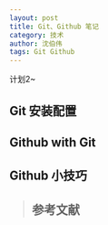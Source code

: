 ```yaml
---
layout: post
title: Git、Github 笔记
category: 技术
author: 沈伯伟
tags: Git Github
---
```


计划2~

## Git 安装配置

## Github with Git

## Github 小技巧

> ## 参考文献
>
>









